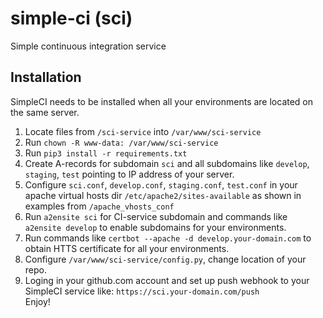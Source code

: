 # simple-ci  (sci)
Simple continuous integration service



## Installation
SimpleCI needs to be installed when all your environments are located on the same server.

1. Locate files from `/sci-service` into `/var/www/sci-service`  
2. Run `chown -R www-data: /var/www/sci-service`  
3. Run `pip3 install -r requirements.txt`  
4. Create A-records for subdomain `sci` and all subdomains like `develop`, `staging`, `test` pointing to IP address of your server.  
5. Configure `sci.conf`, `develop.conf`, `staging.conf`, `test.conf` in your apache virtual hosts dir `/etc/apache2/sites-available` as shown in examples from `/apache_vhosts_conf`  
6. Run `a2ensite sci` for CI-service subdomain and commands like `a2ensite develop` to enable subdomains for your environments.  
7. Run commands like `certbot --apache -d develop.your-domain.com` to obtain HTTS certificate for all your environments.  
8. Configure `/var/www/sci-service/config.py`, change location of your repo.  
9. Loging in your github.com account and set up push webhook to your SimpleCI service like: `https://sci.your-domain.com/push`   
Enjoy!

